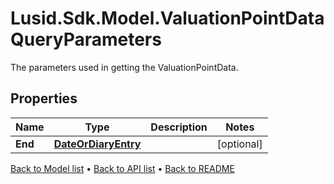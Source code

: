 # Lusid.Sdk.Model.ValuationPointDataQueryParameters
The parameters used in getting the ValuationPointData.

## Properties

Name | Type | Description | Notes
------------ | ------------- | ------------- | -------------
**End** | [**DateOrDiaryEntry**](DateOrDiaryEntry.md) |  | [optional] 

[Back to Model list](../README.md#documentation-for-models) &#8226; [Back to API list](../README.md#documentation-for-api-endpoints) &#8226; [Back to README](../README.md)


